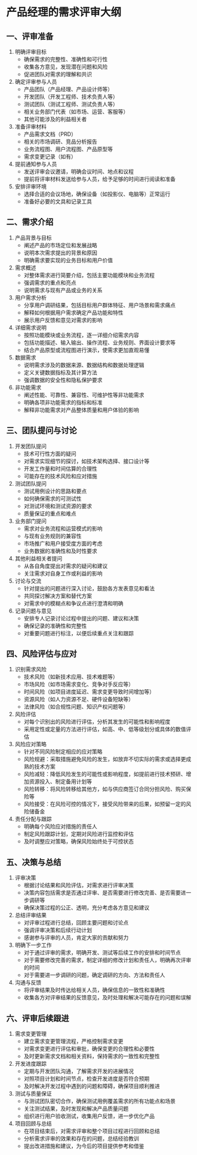 # 产品经理的需求评审大纲

## 一、评审准备
1. 明确评审目标
    - 确保需求的完整性、准确性和可行性
    - 收集各方意见，发现潜在问题和风险
    - 促进团队对需求的理解和共识
2. 确定评审参与人员
    - 产品团队（产品经理、产品设计师等）
    - 开发团队（开发工程师、技术负责人等）
    - 测试团队（测试工程师、测试负责人等）
    - 相关业务部门代表（如市场、运营、客服等）
    - 其他可能涉及的利益相关者
3. 准备评审材料
    - 产品需求文档（PRD）
    - 相关的市场调研、竞品分析报告
    - 业务流程图、用户流程图、产品原型等
    - 需求变更记录（如有）
4. 提前通知参与人员
    - 发送评审会议邀请，明确会议时间、地点和议程
    - 提前将评审材料发送给参与人员，给予足够的时间进行阅读和准备
5. 安排评审环境
    - 选择合适的会议场地，确保设备（如投影仪、电脑等）正常运行
    - 准备好必要的文具和记录工具

## 二、需求介绍
1. 产品背景与目标
    - 阐述产品的市场定位和发展战略
    - 说明本次需求提出的背景和原因
    - 明确需求要实现的业务目标和用户价值
2. 需求概述
    - 对整体需求进行简要介绍，包括主要功能模块和业务流程
    - 强调需求的重点和亮点
    - 说明需求与现有产品或业务的关系
3. 用户需求分析
    - 分享用户调研结果，包括目标用户群体特征、用户场景和需求痛点
    - 解释如何根据用户需求确定产品功能和特性
    - 展示用户反馈和意见对需求的影响
4. 详细需求说明
    - 按照功能模块或业务流程，逐一详细介绍需求内容
    - 包括功能描述、输入输出、操作流程、业务规则、界面设计要求等
    - 结合产品原型或流程图进行演示，使需求更加直观易懂
5. 数据需求
    - 说明需求涉及的数据来源、数据结构和数据处理逻辑
    - 定义关键数据指标及其计算方法
    - 强调数据的安全性和隐私保护要求
6. 非功能需求
    - 阐述性能、可靠性、兼容性、可维护性等非功能需求
    - 明确各项非功能需求的指标和标准
    - 解释非功能需求对产品整体质量和用户体验的影响

## 三、团队提问与讨论
1. 开发团队提问
    - 技术可行性方面的疑问
    - 对需求实现细节的探讨，如技术架构选择、接口设计等
    - 开发工作量和时间估算的合理性
    - 可能存在的技术风险和应对措施
2. 测试团队提问
    - 测试用例设计的思路和要点
    - 如何确保需求的可测试性
    - 对测试环境和测试资源的要求
    - 质量保证的重点和难点
3. 业务部门提问
    - 需求对业务流程和运营模式的影响
    - 与现有业务规则的兼容性
    - 市场推广和用户接受度方面的考虑
    - 业务数据的准确性和及时性要求
4. 其他利益相关者提问
    - 从各自角度提出对需求的疑问和建议
    - 关注需求对自身工作或利益的影响
5. 讨论与交流
    - 针对提出的问题进行深入讨论，鼓励各方发表意见和看法
    - 共同探讨解决方案和替代方案
    - 对需求中的模糊点和争议点进行澄清和明确
6. 记录问题与意见
    - 安排专人记录讨论过程中提出的问题、建议和决策
    - 确保记录的准确性和完整性
    - 对重要问题进行标注，以便后续重点关注和跟踪

## 四、风险评估与应对
1. 识别需求风险
    - 技术风险（如新技术应用、技术难题等）
    - 市场风险（如市场需求变化、竞争对手反应等）
    - 时间风险（如项目进度延迟、需求变更导致时间增加等）
    - 资源风险（如人力资源不足、硬件设备短缺等）
    - 法律风险（如合规性问题、知识产权问题等）
2. 风险评估
    - 对每个识别出的风险进行评估，分析其发生的可能性和影响程度
    - 采用定性或定量的方法进行评估，如高、中、低等级划分或具体的数值评估
3. 风险应对策略
    - 针对不同风险制定相应的应对策略
    - 风险规避：采取措施避免风险的发生，如放弃不切实际的需求或选择更成熟的技术方案
    - 风险减轻：降低风险发生的可能性或影响程度，如提前进行技术预研、增加资源投入、制定备用计划等
    - 风险转移：将风险转移给其他方，如与供应商签订合同分担风险、购买保险等
    - 风险接受：在风险可控的情况下，接受风险带来的后果，如预留一定的风险储备金
4. 责任分配与跟踪
    - 明确每个风险应对措施的责任人
    - 制定风险跟踪计划，定期对风险进行监控和评估
    - 及时调整应对策略，确保风险始终处于可控状态

## 五、决策与总结
1. 评审决策
    - 根据讨论结果和风险评估，对需求进行评审决策
    - 决策内容包括需求是否通过评审、是否需要进行修改完善、是否需要进一步调研等
    - 确保决策过程的公正、透明，充分考虑各方意见和建议
2. 总结评审结果
    - 对评审过程进行总结，回顾主要问题和讨论点
    - 强调评审决策和后续行动计划
    - 感谢参与评审的人员，肯定大家的贡献和努力
3. 明确下一步工作
    - 对于通过评审的需求，明确开发、测试等后续工作的安排和时间节点
    - 对于需要修改完善的需求，制定详细的修改计划和责任人，明确再次评审的时间
    - 对于需要进一步调研的问题，确定调研的方向、方法和责任人
4. 沟通与反馈
    - 将评审结果及时传达给相关人员，确保信息的一致性和准确性
    - 收集各方对评审结果的反馈意见，及时处理和解决可能存在的问题和误解

## 六、评审后续跟进
1. 需求变更管理
    - 建立需求变更管理流程，严格控制需求变更
    - 对需求变更进行评估和审批，确保变更的合理性和必要性
    - 及时更新需求文档和相关资料，保持需求的一致性和完整性
2. 开发进度跟踪
    - 定期与开发团队沟通，了解需求开发的进展情况
    - 对照项目计划和时间节点，检查开发进度是否符合预期
    - 及时解决开发过程中遇到的问题和障碍，确保项目顺利推进
3. 测试与质量保证
    - 与测试团队密切合作，确保测试用例覆盖需求的所有功能点和场景
    - 关注测试结果，及时发现和解决产品质量问题
    - 组织进行用户验收测试，收集用户反馈，进一步优化产品
4. 项目回顾与总结
    - 在项目结束后，对需求评审和整个项目过程进行回顾和总结
    - 分析需求评审的效果和存在的问题，总结经验教训
    - 提出改进措施和建议，为今后的项目提供参考和借鉴
